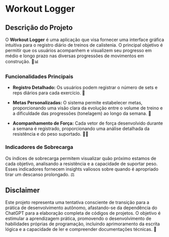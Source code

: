 # Workout Logger

## Descrição do Projeto

O **Workout Logger** é uma aplicação que visa fornecer uma interface gráfica intuitiva para o registro diário de treinos de calistenia. O principal objetivo é permitir que os usuários acompanhem e visualizem seu progresso em médio e longo prazo nas diversas progressões de movimentos em construção. 💪📊

### Funcionalidades Principais

- **Registro Detalhado:** Os usuários podem registrar o número de sets e reps diários para cada exercício. 📝

- **Metas Personalizadas:** O sistema permite estabelecer metas, proporcionando uma visão clara da evolução entre o volume de treino e a dificuldade das progressões (tonelagem) ao longo da semana. 🎯

- **Acompanhamento de Força:** Cada vetor de força desenvolvido durante a semana é registrado, proporcionando uma análise detalhada da resistência e do peso suportado. 🏋️‍♂️

### Indicadores de Sobrecarga

Os índices de sobrecarga permitem visualizar quão próximo estamos de cada objetivo, analisando a resistência e a capacidade de suportar peso. Esses indicadores fornecem insights valiosos sobre quando é apropriado tirar um descanso prolongado. ⚖️

## Disclaimer

Este projeto representa uma tentativa consciente de transição para a prática de desenvolvimento autônomo, afastando-se da dependência do ChatGPT para a elaboração completa de códigos de projetos. O objetivo é estimular a aprendizagem prática, promovendo o desenvolvimento de habilidades próprias de programação, incluindo aprimoramento da escrita lógica e a capacidade de ler e compreender documentações técnicas. 🚀
